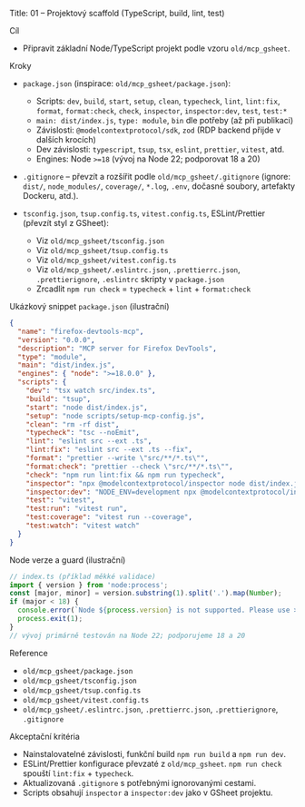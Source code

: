 Title: 01 – Projektový scaffold (TypeScript, build, lint, test)

Cíl

- Připravit základní Node/TypeScript projekt podle vzoru `old/mcp_gsheet`.

Kroky

- `package.json` (inspirace: `old/mcp_gsheet/package.json`):
  - Scripts: `dev`, `build`, `start`, `setup`, `clean`, `typecheck`, `lint`, `lint:fix`, `format`, `format:check`, `check`, `inspector`, `inspector:dev`, `test`, `test:*`
  - `main: dist/index.js`, `type: module`, `bin` dle potřeby (až při publikaci)
  - Závislosti: `@modelcontextprotocol/sdk`, `zod` (RDP backend přijde v dalších krocích)
  - Dev závislosti: `typescript`, `tsup`, `tsx`, `eslint`, `prettier`, `vitest`, atd.
  - Engines: Node `>=18` (vývoj na Node 22; podporovat 18 a 20)

- `.gitignore` – převzít a rozšířit podle `old/mcp_gsheet/.gitignore` (ignore: `dist/`, `node_modules/`, `coverage/`, `*.log`, `.env`, dočasné soubory, artefakty Dockeru, atd.).
- `tsconfig.json`, `tsup.config.ts`, `vitest.config.ts`, ESLint/Prettier (převzít styl z GSheet):
  - Viz `old/mcp_gsheet/tsconfig.json`
  - Viz `old/mcp_gsheet/tsup.config.ts`
  - Viz `old/mcp_gsheet/vitest.config.ts`
  - Viz `old/mcp_gsheet/.eslintrc.json`, `.prettierrc.json`, `.prettierignore`, `.eslintrc` skripty v `package.json`
  - Zrcadlit `npm run check` = `typecheck` + `lint` + `format:check`

Ukázkový snippet `package.json` (ilustrační)

```json
{
  "name": "firefox-devtools-mcp",
  "version": "0.0.0",
  "description": "MCP server for Firefox DevTools",
  "type": "module",
  "main": "dist/index.js",
  "engines": { "node": ">=18.0.0" },
  "scripts": {
    "dev": "tsx watch src/index.ts",
    "build": "tsup",
    "start": "node dist/index.js",
    "setup": "node scripts/setup-mcp-config.js",
    "clean": "rm -rf dist",
    "typecheck": "tsc --noEmit",
    "lint": "eslint src --ext .ts",
    "lint:fix": "eslint src --ext .ts --fix",
    "format": "prettier --write \"src/**/*.ts\"",
    "format:check": "prettier --check \"src/**/*.ts\"",
    "check": "npm run lint:fix && npm run typecheck",
    "inspector": "npx @modelcontextprotocol/inspector node dist/index.js",
    "inspector:dev": "NODE_ENV=development npx @modelcontextprotocol/inspector npx tsx src/index.ts",
    "test": "vitest",
    "test:run": "vitest run",
    "test:coverage": "vitest run --coverage",
    "test:watch": "vitest watch"
  }
}
```

Node verze a guard (ilustrační)

```ts
// index.ts (příklad měkké validace)
import { version } from 'node:process';
const [major, minor] = version.substring(1).split('.').map(Number);
if (major < 18) {
  console.error(`Node ${process.version} is not supported. Please use >=18.`);
  process.exit(1);
}
// vývoj primárně testován na Node 22; podporujeme 18 a 20
```

Reference

- `old/mcp_gsheet/package.json`
- `old/mcp_gsheet/tsconfig.json`
- `old/mcp_gsheet/tsup.config.ts`
- `old/mcp_gsheet/vitest.config.ts`
- `old/mcp_gsheet/.eslintrc.json`, `.prettierrc.json`, `.prettierignore`, `.gitignore`

Akceptační kritéria

- Nainstalovatelné závislosti, funkční build `npm run build` a `npm run dev`.
- ESLint/Prettier konfigurace převzaté z `old/mcp_gsheet`. `npm run check` spouští `lint:fix` + `typecheck`.
- Aktualizovaná `.gitignore` s potřebnými ignorovanými cestami.
- Scripts obsahují `inspector` a `inspector:dev` jako v GSheet projektu.

